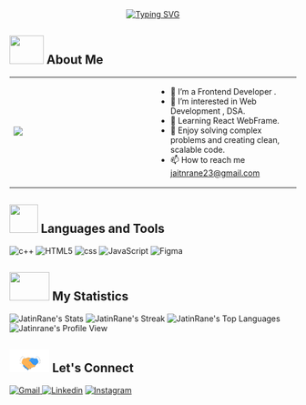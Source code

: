 <div align="center">
 <a href="https://git.io/typing-svg"><img src="https://readme-typing-svg.herokuapp.com?font=Fira+Code&weight=500&size=30&pause=1000&width=435&lines=Hii+I'am+Jatin+Rane" alt="Typing SVG" /></a>
</div>

## <img src="https://media.giphy.com/media/3owyplYLWlGFQk9mF2/giphy.gif?cid=790b7611typfjrloiycgztdoxvozb9lqfmob7utw5j0x28yo&ep=v1_stickers_search&rid=giphy.gif&ct=s" width="60" height="50"> About Me

<table align="center">
  <tr >
<td width="50%" align="left" >
      <img src="https://media.giphy.com/media/v1.Y2lkPTc5MGI3NjExZXdicG1oazN6dHE0dGY1dWlmbmpsOXRnMzVuZm13eW5saTVwcTJuMiZlcD12MV9naWZzX3NlYXJjaCZjdD1n/RbDKaczqWovIugyJmW/giphy.gif">
</td>
<td width="50%">
 
- 🔭 I’m a Frontend Developer .
- 👀 I’m interested in Web Development , DSA.
- 🌱 Learning React WebFrame.
- 🧩 Enjoy solving complex problems and creating clean, scalable code.
- 📫 How to reach me jaitnrane23@gmail.com
      
</td>
</tr>
</table>

## <img src="https://media.giphy.com/media/M4NykXxUE0HAcK7UJ6/giphy.gif" width="50px" height="50px"></img> Languages and Tools
![c++](https://img.shields.io/badge/c%2B%2B-blue?style=for-the-badge&logo=c%2B%2B&logoSize=amd) ![HTML5](https://img.shields.io/badge/html5-%23E34F26.svg?style=for-the-badge&logo=html5&logoColor=white)  ![css](https://img.shields.io/badge/css-blue?style=for-the-badge&logo=css3&logoSize=amd) ![JavaScript](https://img.shields.io/badge/javascript-%23323330.svg?style=for-the-badge&logo=javascript&logoColor=%23F7DF1E) ![Figma](https://img.shields.io/badge/Figma-%2326262e?style=for-the-badge&logo=figma&logoSize=amd)


## <img src="https://media.giphy.com/media/kAm4u0lhDCmXnugz6p/giphy.gif?cid=ecf05e47miykjkp2s1tfkqobt22s4fsv0hcs1acqw78c7mt9&ep=v1_stickers_search&rid=giphy.gif&ct=ts" width="70px" height="50px"> My Statistics
![JatinRane's Stats](https://github-readme-stats.vercel.app/api?username=jatinrane14&theme=tokyonight&show_icons=true&hide_border=true&count_private=false)
![JatinRane's Streak](https://github-readme-streak-stats.herokuapp.com/?user=jatinrane14)
![JatinRane's Top Languages](https://github-readme-stats.vercel.app/api/top-langs/?username=jatinrane14&theme=tokyonight&show_icons=true&hide_border=true&layout=compact)
<br>
![Jatinrane's Profile View](https://komarev.com/ghpvc/?username=jatinrane14&color=green)


## <img src='https://raw.githubusercontent.com/ashu-guo/ashu-guo/main/assets/handshake.gif' width="70px" height="40px"> Let's Connect
[![Gmail](https://img.shields.io/badge/Gmail-%23dd4966?style=social&logo=gmail&logoSize=amd)
](jatinrane23@gmail.com)
[![Linkedin](https://img.shields.io/badge/linkedin-blue?style=social&logo=linkedin&logoSize=amd)](https://www.linkedin.com/in/jatinrane)
[![Instagram](https://img.shields.io/badge/instagram-%23983dbc?style=social&logo=instagram&logoSize=amd)](https://www.instagram.com/jatinrane_14)
